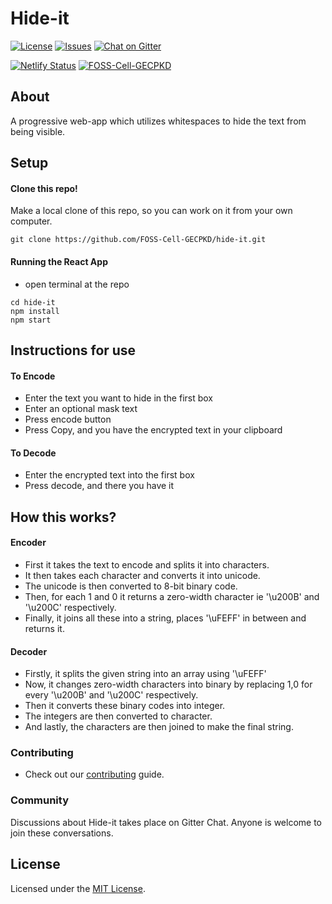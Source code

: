 # Hide-it

[![License](https://img.shields.io/github/license/FOSS-Cell-GECPKD/hide-it?style=for-the-badge)](https://github.com/FOSS-Cell-GECPKD/hide-it/blob/main/LICENSE)
[![Issues](https://img.shields.io/github/issues/FOSS-Cell-GECPKD/hide-it?style=for-the-badge)](https://github.com/FOSS-Cell-GECPKD/hide-it/issues)
[![Chat on Gitter](https://img.shields.io/badge/chat--on-gitter-brightgreen?style=for-the-badge&logo=appveyor)](https://gitter.im/FOSS-Cell-GECPKD/Hide-it)
<br/>

[![Netlify Status](https://api.netlify.com/api/v1/badges/c27123f8-e5b3-4471-95a5-1750162036f5/deploy-status)](https://hide-it.netlify.app/)
[![ FOSS-Cell-GECPKD ](https://circleci.com/gh/FOSS-Cell-GECPKD/Hide-it.svg?style=shield)](https://app.circleci.com/pipelines/github/FOSS-Cell-GECPKD/Hide-it)

## About

A progressive web-app which utilizes whitespaces to hide the text from being visible.

## Setup

#### Clone this repo!

Make a local clone of this repo, so you can work on it from your own computer.
```
git clone https://github.com/FOSS-Cell-GECPKD/hide-it.git
```
#### Running the React App

- open terminal at the repo
```
cd hide-it
npm install
npm start
```
## Instructions for use

#### To Encode
- Enter the text you want to hide in the first box
- Enter an optional mask text 
- Press encode button
- Press Copy, and you have the encrypted text in your clipboard
#### To Decode
- Enter the encrypted text into the first box
- Press decode, and there you have it 

## How this works?

#### Encoder
- First it takes the text to encode and splits it into characters.
- It then takes each character and converts it into unicode.
- The unicode is then converted to 8-bit binary code.
- Then, for each 1 and 0 it returns a zero-width character ie '\u200B' and '\u200C' respectively.
- Finally, it joins all these into a string, places '\uFEFF' in between and returns it.

#### Decoder
- Firstly, it splits the given string into an array using '\uFEFF'
- Now, it changes zero-width characters into binary by replacing 1,0 for every '\u200B' and '\u200C' respectively.
- Then it converts these binary codes into integer.
- The integers are then converted to character.
- And lastly, the characters are then joined to make the final string.

### Contributing
- Check out our [contributing](CONTRIBUTING.md) guide.

### Community
Discussions about Hide-it takes place on Gitter Chat. Anyone is welcome to join these conversations.

## License
Licensed under the [MIT License](LICENSE).

